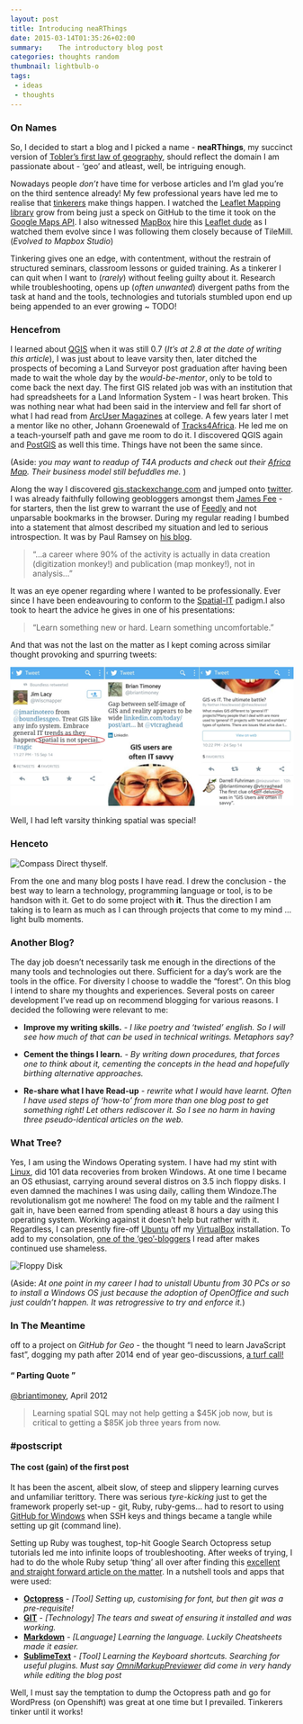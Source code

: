 ```yaml
---
layout: post
title: Introducing neaRThings
date: 2015-03-14T01:35:26+02:00
summary:    The introductory blog post
categories: thoughts random
thumbnail: lightbulb-o
tags:
 - ideas
 - thoughts
---
```

### On Names

So, I decided to start a blog and I picked a name - **neaRThings**, my
succinct version of [Tobler’s first law of
geography](http://en.wikipedia.org/wiki/Tobler's_first_law_of_geography),
should reflect the domain I am passionate about - ‘geo’ and atleast,
well, be intriguing enough.

Nowadays people *don’t* have time for verbose articles and I’m glad
you’re on the third sentence already! My few professional years have led
me to realise that
[tinkerers](http://www.merriam-webster.com/thesaurus/tinkerer) make
things happen. I watched the [Leaflet Mapping
library](http://leafletjs.com/) grow from being just a speck on GitHub
to the time it took on the [Google Maps
API](https://developers.google.com/maps/documentation/javascript/). I
also witnessed [MapBox](https://www.mapbox.com/) hire this [Leaflet
dude](https://www.mapbox.com/about/team/#vladimir-agafonkin) as I
watched them evolve since I was following them closely because of
TileMill.(*Evolved to Mapbox Studio*)

Tinkering gives one an edge, with contentment, without the restrain of
structured seminars, classroom lessons or guided training. As a tinkerer
I can quit when I want to (*rarely*) without feeling guilty about it.
Research while troubleshooting, opens up (*often unwanted*) divergent
paths from the task at hand and the tools, technologies and tutorials
stumbled upon end up being appended to an ever growing \~ TODO!

### Hencefrom

I learned about [QGIS](http://qgis.com) when it was still 0.7 (*It’s at
2.8 at the date of writing this article*), I was just about to leave
varsity then, later ditched the prospects of becoming a Land Surveyor
post graduation after having been made to wait the whole day by the
*would-be-mentor*, only to be told to come back the next day. The first
GIS related job was with an institution that had spreadsheets for a Land
Information System - I was heart broken. This was nothing near what had
been said in the interview and fell far short of what I had read from
[ArcUser Magazines](http://esri.com/news/ArcUser/) at college. A few
years later I met a mentor like no other, Johann Groenewald of
[Tracks4Africa](http://www.tracks4africa.co.za). He led me on a
teach-yourself path and gave me room to do it. I discovered QGIS again
and [PostGIS](http://postgis.net) as well this time. Things have not
been the same since.

(Aside: *you may want to readup of T4A products and check out their
[Africa Map](http://tracks4africa.co.za/maps/africa/). Their business
model still befuddles me.* )

Along the way I discovered
[gis.stackexchange.com](http://gis.stackexchange.com) and jumped onto
[twitter](https://twitter.com/erickndava). I was already faithfully
following geobloggers amongst them [James
Fee](http://www.spatiallyadjusted.com/) - for starters, then the list
grew to warrant the use of [Feedly](http://feedly.com) and not
unparsable bookmarks in the browser. During my regular reading I bumbed
into a statement that almost described my situation and led to serious
introspection. It was by Paul Ramsey on [his
blog](http://blog.cleverelephant.ca/2012/10/spatial-it-vs-gis.html).

> “…a career where 90% of the activity is actually in data creation
> (digitization monkey!) and publication (map monkey!), not in
> analysis…”

It was an eye opener regarding where I wanted to be professionally. Ever
since I have been endeavouring to conform to the
[Spatial-IT](http://www.youtube.com/watch?v=01yrhqCro7I) padigm.I also
took to heart the advice he gives in one of his presentations:

> “Learn something new or hard. Learn something uncomfortable.”

And that was not the last on the matter as I kept coming across similar
thought provoking and spurring tweets:

![Inspired Tweets](/images/geotweets.jpg)

Well, I had left varsity thinking spatial was special!

### Henceto

![Compass](http://upload.wikimedia.org/wikipedia/commons/c/c4/Compass_align.jpg "Direct Thyself")
Direct thyself.

From the one and many blog posts I have read. I drew the conclusion -
the best way to learn a technology, programming language or tool, is to
be handson with it. Get to do some project with **it**. Thus the
direction I am taking is to learn as much as I can through projects that
come to my mind … light bulb moments.

### Another Blog?

The day job doesn’t necessarily task me enough in the directions of the
many tools and technologies out there. Sufficient for a day’s work are
the tools in the office. For diversity I choose to waddle the “forest”.
On this blog I intend to share my thoughts and experiences. Several
posts on career development I’ve read up on recommend blogging for
various reasons. I decided the following were relevant to me:

-   **Improve my writing skills.** *- I like poetry and ‘twisted’
    english. So I will see how much of that can be used in technical
    writings. Metaphors say?*

-   **Cement the things I learn.** *- By writing down procedures, that
    forces one to think about it, cementing the concepts in the head and
    hopefully birthing alternative approaches.*

-   **Re-share what I have Read-up** *- rewrite what I would have
    learnt. Often I have used steps of ‘how-to’ from more than one blog
    post to get something right! Let others rediscover it. So I see no
    harm in having three pseudo-identical articles on the web.*

### What Tree?

Yes, I am using the Windows Operating system. I have had my stint with
[Linux](http://knoppix.net), did 101 data recoveries from broken
Windows. At one time I became an OS ethusiast, carrying around several
distros on 3.5 inch floppy disks. I even damned the machines I was using
daily, calling them Windoze.The revolutionalism got me nowhere! The food
on my table and the railment I gait in, have been earned from spending
atleast 8 hours a day using this operating system. Working against it
doesn’t help but rather with it. Regardless, I can presently fire-off
[Ubuntu](http://www.ubuntu.com) off my
[VirtualBox](http://www.virtualbox.org/) installation. To add to my
consolation, [one of the
‘geo’-bloggers](http://nathanw.net/2013/03/23/my-toolset/) I read after
makes continued use shameless.

![Floppy
Disk](http://upload.wikimedia.org/wikipedia/commons/3/36/3,5%22-Diskette.jpg "Floppy Disks")

(Aside: *At one point in my career I had to unistall Ubuntu from 30 PCs
or so to install a Windows OS just because the adoption of OpenOffice
and such just couldn’t happen. It was retrogressive to try and enforce
it.*)

### In The Meantime

off to a project on *GitHub for Geo* - the thought “I need to learn
JavaScript fast”, dogging my path after 2014 end of year
geo-discussions, [a turf
call!](https://www.mapbox.com/blog/turf-gis-for-web-maps/)

#### “ Parting Quote ”

[@briantimoney](https://twitter.com/briantimoney/status/192657493447544832),
April 2012

> Learning spatial SQL may not help getting a \$45K job now, but is
> critical to getting a \$85K job three years from now.

### \#postscript

#### The cost (gain) of the first post

It has been the ascent, albeit slow, of steep and slippery learning
curves and unfamiliar terittory. There was serious *tyre-kicking* just
to get the framework properly set-up - git, Ruby, ruby-gems… had to
resort to using [GitHub for Windows](https://windows.github.com/) when
SSH keys and things became a tangle while setting up git (command line).

Setting up Ruby was toughest, top-hit Google Search Octopress setup
tutorials led me into infinite loops of troubleshooting. After weeks of
trying, I had to do the whole Ruby setup ‘thing’ all over after finding
this [excellent and straight forward article on the
matter](http://www.techelex.org/setup-octopress-windows7/). In a
nutshell tools and apps that were used:

-   **[Octopress](http://octopress.org)** - *[Tool] Setting up,
    customising for font, but then git was a pre-requisite!*
-   **[GIT](http://git-scm.com/)** - *[Technology] The tears and sweat
    of ensuring it installed and was working.*
-   **[Markdown](http://en.wikipedia.org/wiki/Markdown)** - *[Language]
    Learning the language. Luckily Cheatsheets made it easier.*
-   **[SublimeText](http://www.sublimetext.com)** - *[Tool] Learning the
    Keyboard shortcuts. Searching for useful plugins. Must say
    [OmniMarkupPreviewer](https://github.com/timonwong/OmniMarkupPreviewer)
    did come in very handy while editing the blog post*

Well, I must say the temptation to dump the Octopress path and go for
WordPress (on Openshift) was great at one time but I prevailed.
Tinkerers tinker until it works!
